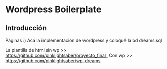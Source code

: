 ﻿
# Wordpress Boilerplate

## Introducción
Páginas :)
Acá la implementación de wordpress y coloqué la bd dreams.sql

La plantilla de html sin wp >> https://github.com/pinklightsaber/proyecto_final_
Con wp >> https://github.com/pinklightsaber/wp-dreams

